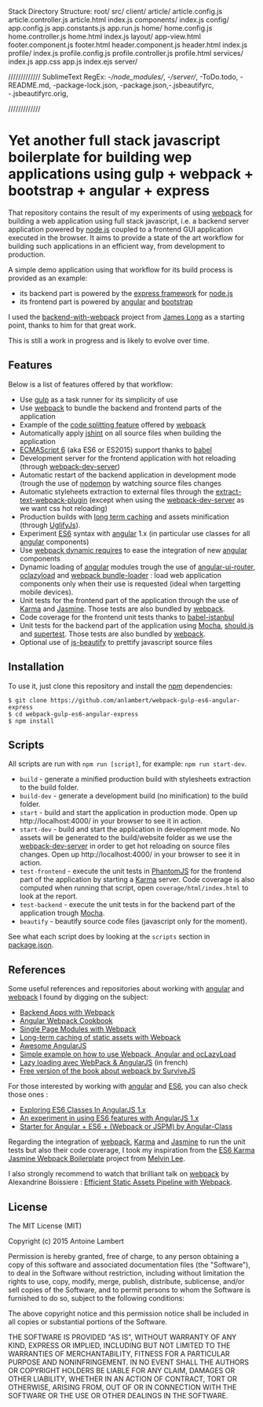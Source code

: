 Stack Directory Structure:
root/
  src/
    client/
      article/
        article.config.js
        article.controller.js
        article.html
        index.js
      components/
        index.js
      config/
        app.config.js
        app.constants.js
        app.run.js
      home/
        home.config.js
        home.controller.js
        home.html
        index.js
      layout/
        app-view.html
        footer.component.js
        footer.html
        header.component.js
        header.html
        index.js
      profile/
        index.js
        profile.config.js
        profile.controller.js
        profile.html
      services/
        index.js
      app.css
      app.js
      index.ejs
    server/

/////////////
SublimeText RegEx:
-*/node_modules/*, -*/server/*, -ToDo.todo, -README.md, -package-lock.json, -package.json,-.jsbeautifyrc, -.jsbeautifyrc.orig,



/////////////
# Yet another full stack javascript boilerplate for building wep applications using gulp + webpack + bootstrap + angular + express

That repository contains the result of my experiments of using [webpack](https://github.com/webpack/webpack) for building a web application
using full stack javascript, i.e. a backend server application powered by [node.js](https://nodejs.org/en/) coupled to a frontend GUI application
executed in the browser. It aims to provide a state of the art workflow for building such applications
in an efficient way, from development to production.

A simple demo application using that workflow for its build process is provided  as an example:
  * its backend part is powered by the [express framework](http://expressjs.com/) for [node.js](https://nodejs.org/en/)
  * its frontend part is powered by [angular](https://angularjs.org/) and [bootstrap](http://getbootstrap.com/)

I used the [backend-with-webpack](https://github.com/jlongster/backend-with-webpack) project from [James Long](https://github.com/jlongster)
 as a starting point, thanks to him for that great work.

This is still a work in progress and is likely to evolve over time.

## Features

Below is a list of features offered by that workflow:

  * Use [gulp](http://gulpjs.com/) as a task runner for its simplicity of use
  * Use [webpack](https://webpack.github.io/) to bundle the backend and frontend parts of the application
  * Example of the [code splitting feature](https://webpack.github.io/docs/code-splitting.html) offered by [webpack](https://webpack.github.io/)
  * Automatically apply [jshint](http://jshint.com/) on all source files when building the application
  * [ECMAScript 6](http://es6-features.org/) (aka ES6 or ES2015) support thanks to [babel](https://babeljs.io/)
  * Development server for the frontend application with hot reloading (through [webpack-dev-server](https://webpack.github.io/docs/webpack-dev-server.html))
  * Automatic restart of the backend application in development mode (trough the use of [nodemon](http://nodemon.io/)
  by watching source files changes
  * Automatic styleheets extraction to external files through the [extract-text-webpack-plugin](https://github.com/webpack/extract-text-webpack-plugin)
  (except when using the [webpack-dev-server](https://webpack.github.io/docs/webpack-dev-server.html) as we want css hot reloading)
  * Production builds with [long term caching](https://webpack.github.io/docs/long-term-caching.html)
  and assets minification (through [UglifyJs](http://lisperator.net/uglifyjs/)).
  * Experiment [ES6](http://es6-features.org/) syntax with [angular](https://angularjs.org/) 1.x
  (in particular use classes for all [angular](https://angularjs.org/) components)
  * Use [webpack dynamic requires](https://webpack.github.io/docs/context.html) to ease the integration of new [angular](https://angularjs.org/) components
  * Dynamic loading of [angular](https://angularjs.org/) modules trough the use of [angular-ui-router](https://github.com/angular-ui/ui-router), [oclazyload](https://oclazyload.readme.io/) and [webpack bundle-loader](https://github.com/webpack/bundle-loader) : load web application components only when their use is requested (ideal when targetting mobile devices).
  * Unit tests for the frontend part of the application through the use of [Karma](https://karma-runner.github.io/0.13/index.html) and [Jasmine](http://jasmine.github.io/). Those tests are also bundled by [webpack](https://webpack.github.io/).
  * Code coverage for the frontend unit tests thanks to [babel-istanbul](https://github.com/jmcriffey/babel-istanbul)
  * Unit tests for the backend part of the application using [Mocha](https://mochajs.org/), [should.js](https://github.com/shouldjs/should.js) and [supertest](https://github.com/visionmedia/supertest). Those tests are also bundled by [webpack](https://webpack.github.io/).
  * Optional use of [js-beautify](https://github.com/beautify-web/js-beautify) to prettify javascript source files

## Installation

To use it, just clone this repository and install the [npm](https://www.npmjs.com/) dependencies:

```shell
$ git clone https://github.com/anlambert/webpack-gulp-es6-angular-express
$ cd webpack-gulp-es6-angular-express
$ npm install
```

## Scripts

All scripts are run with `npm run [script]`, for example: `npm run start-dev`.

* `build` - generate a minified production build with stylesheets extraction to the build folder.
* `build-dev` - generate a development build (no minification) to the build folder.
* `start` - build and start the application in production mode. Open up http://localhost:4000/ in your browser to see it in action.
* `start-dev` - build and start the application in development mode. No assets will be generated to the build/website folder
  as we use the [webpack-dev-server](https://webpack.github.io/docs/webpack-dev-server.html) in order to get hot reloading on source files changes.
  Open up http://localhost:4000/ in your browser to see it in action.
* `test-frontend` - execute the unit tests in [PhantomJS](http://phantomjs.org/) for the frontend part of the application by starting a [Karma](https://karma-runner.github.io/0.13/index.html) server. Code coverage is also computed when running that script, open `coverage/html/index.html` to look at the report.
* `test-backend` - execute the unit tests in for the backend part of the application trough [Mocha](https://mochajs.org/).
* `beautify` - beautify source code files (javascript only for the moment).

See what each script does by looking at the `scripts` section in [package.json](./package.json).

## References

Some useful references and repositories about working with [angular](https://angularjs.org/) and [webpack](https://github.com/webpack/webpack) I found by digging on the subject:

  * [Backend Apps with Webpack](http://jlongster.com/Backend-Apps-with-Webpack--Part-I)
  * [Angular Webpack Cookbook](http://dmachat.github.io/angular-webpack-cookbook/)
  * [Single Page Modules with Webpack](http://dontkry.com/posts/code/single-page-modules-with-webpack.html)
  * [Long-term caching of static assets with Webpack](https://medium.com/@okonetchnikov/long-term-caching-of-static-assets-with-webpack-1ecb139adb95#.3ojwvxkul)
  * [Awesome AngularJS](https://github.com/gianarb/awesome-angularjs)
  * [Simple example on how to use Webpack, Angular and ocLazyLoad](https://github.com/voidberg/webpack-angularjs-lazyload)
  * [Lazy loading avec WebPack & AngularJS](http://blog.xebia.fr/2016/03/08/lazy-loading-avec-webpack-angularjs/) (in french)
  * [Free version of the book about webpack by SurviveJS](http://survivejs.com/webpack/introduction/)

For those interested by working with [angular](https://angularjs.org/) and [ES6](http://es6-features.org/), you can also check those ones :

  * [Exploring ES6 Classes In AngularJS 1.x](http://www.michaelbromley.co.uk/blog/350/exploring-es6-classes-in-angularjs-1-x%20nice)
  * [An experiment in using ES6 features with AngularJS 1.x ](https://github.com/michaelbromley/angular-es6)
  * [Starter for Angular + ES6 + (Webpack or JSPM) by Angular-Class](https://github.com/angular-class/NG6-starter)

Regarding the integration of [webpack](https://github.com/webpack/webpack), [Karma](https://karma-runner.github.io/0.13/index.html) and [Jasmine](http://jasmine.github.io/) to run the unit tests but also their code coverage, I took my inspiration from the [ES6 Karma Jasmine Webpack Boilerplate](https://github.com/zyml/es6-karma-jasmine-webpack-boilerplate) project from [Melvin Lee](https://github.com/zyml).

I also strongly recommend to watch that brilliant talk on [webpack](https://github.com/webpack/webpack) by Alexandrine Boissiere : [Efficient Static Assets Pipeline with Webpack](https://www.youtube.com/watch?v=w1dAb_Umt8o).

## License

The MIT License (MIT)

Copyright (c) 2015 Antoine Lambert

Permission is hereby granted, free of charge, to any person obtaining a copy
of this software and associated documentation files (the "Software"), to deal
in the Software without restriction, including without limitation the rights
to use, copy, modify, merge, publish, distribute, sublicense, and/or sell
copies of the Software, and to permit persons to whom the Software is
furnished to do so, subject to the following conditions:

The above copyright notice and this permission notice shall be included in
all copies or substantial portions of the Software.

THE SOFTWARE IS PROVIDED "AS IS", WITHOUT WARRANTY OF ANY KIND, EXPRESS OR
IMPLIED, INCLUDING BUT NOT LIMITED TO THE WARRANTIES OF MERCHANTABILITY,
FITNESS FOR A PARTICULAR PURPOSE AND NONINFRINGEMENT. IN NO EVENT SHALL THE
AUTHORS OR COPYRIGHT HOLDERS BE LIABLE FOR ANY CLAIM, DAMAGES OR OTHER
LIABILITY, WHETHER IN AN ACTION OF CONTRACT, TORT OR OTHERWISE, ARISING FROM,
OUT OF OR IN CONNECTION WITH THE SOFTWARE OR THE USE OR OTHER DEALINGS IN
THE SOFTWARE.
